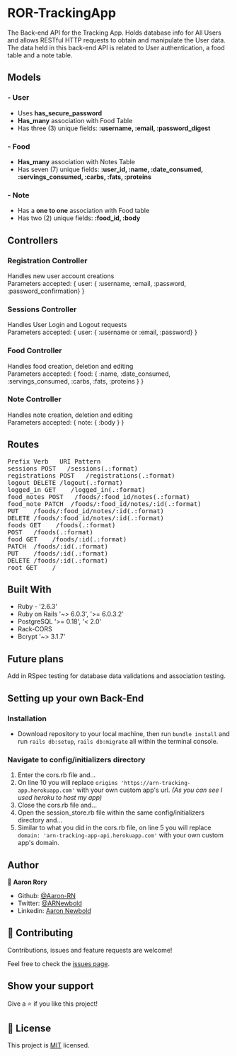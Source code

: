 # ROR-TrackingApp
The Back-end API for the Tracking App. Holds database info for All Users and allows RESTful HTTP requests to obtain and manipulate the User data.
The data held in this back-end API is related to User authentication, a food table and a note table.

## Models
### - User
- Uses **has_secure_password**
- **Has_many** association with Food Table
- Has three (3) unique fields: **:username, :email, :password_digest**

### - Food
- **Has_many** association with Notes Table
- Has seven (7) unique fields: **:user_id, :name, :date_consumed, :servings_consumed, :carbs, :fats, :proteins**

### - Note
- Has a **one to one** association with Food table
- Has two (2) unique fields: **:food_id, :body**

## Controllers
### Registration Controller
Handles new user account creations  
Parameters accepted: { user: { :username, :email, :password, :password_confirmation} }

### Sessions Controller
Handles User Login and Logout requests  
Parameters accepted: { user: { :username or :email, :password} }

### Food Controller
Handles food creation, deletion and editing  
Parameters accepted: { food: { :name, :date_consumed, :servings_consumed, :carbs, :fats, :proteins } }

### Note Controller
Handles note creation, deletion and editing  
Parameters accepted: { note: { :body } }

## Routes
<pre>
Prefix Verb   URI Pattern                                                                       Controller#Action
sessions POST   /sessions(.:format)                                                             sessions#create
registrations POST   /registrations(.:format)                                                   registrations#create
logout DELETE /logout(.:format)                                                                 sessions#logout
logged_in GET    /logged_in(.:format)                                                           sessions#logged_in
food_notes POST   /foods/:food_id/notes(.:format)                                               notes#create
food_note PATCH  /foods/:food_id/notes/:id(.:format)                                            notes#update
PUT    /foods/:food_id/notes/:id(.:format)                                                      notes#update
DELETE /foods/:food_id/notes/:id(.:format)                                                      notes#destroy
foods GET    /foods(.:format)                                                                   foods#index
POST   /foods(.:format)                                                                         foods#create
food GET    /foods/:id(.:format)                                                                foods#show
PATCH  /foods/:id(.:format)                                                                     foods#update
PUT    /foods/:id(.:format)                                                                     foods#update
DELETE /foods/:id(.:format)                                                                     foods#destroy
root GET    /                                                                                   static#index
</pre>

## Built With

- Ruby - '2.6.3'
- Ruby on Rails '~> 6.0.3', '>= 6.0.3.2'
- PostgreSQL '>= 0.18', '< 2.0'
- Rack-CORS
- Bcrypt '~> 3.1.7'

## Future plans
Add in RSpec testing for database data validations and association testing.

## Setting up your own Back-End

### Installation

* Download repository to your local machine, then run `bundle install` and run `rails db:setup`, `rails db:migrate` all within the terminal console.

### Navigate to config/initializers directory

1. Enter the cors.rb file and...
2. On line 10 you will replace ```origins 'https://arn-tracking-app.herokuapp.com'``` with your own custom app's url. *(As you can see I used heroku to host my app)*
3. Close the cors.rb file and...
4. Open the session_store.rb file within the same config/initializers directory and...
5. Similar to what you did in the cors.rb file, on line 5 you will replace ```domain: 'arn-tracking-app-api.herokuapp.com'``` with your own custom app's domain.

## Author

👤 **Aaron Rory**

- Github: [@Aaron-RN](https://github.com/Aaron-RN)
- Twitter: [@ARNewbold](https://twitter.com/ARNewbold)
- Linkedin: [Aaron Newbold](https://www.linkedin.com/in/aaron-newbold-1b9233187/)

## 🤝 Contributing

Contributions, issues and feature requests are welcome!

Feel free to check the [issues page](issues/).

## Show your support

Give a ⭐️ if you like this project!

## 📝 License

This project is [MIT](lic.url) licensed.
